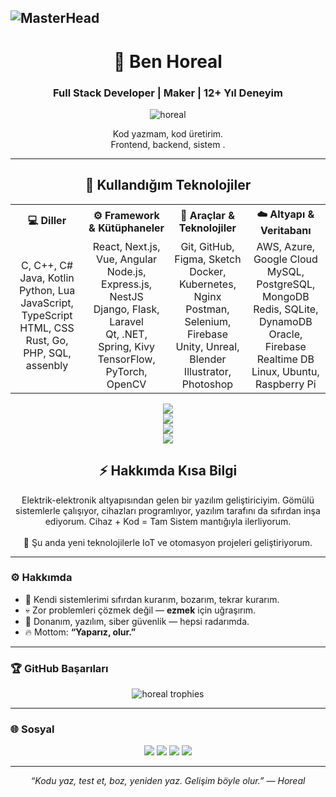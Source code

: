 ![MasterHead](https://miro.medium.com/v2/resize:fit:1400/0*ikFzeciGomktK0d-)
--------------------------------------------------------------------------------------
<h1 align="center">👋 Ben Horeal</h1>
<h3 align="center">Full Stack Developer | Maker | 12+ Yıl Deneyim</h3>

<p align="center">
  <img src="https://komarev.com/ghpvc/?username=horeal&label=Profile%20views&color=0e75b6&style=flat" alt="horeal" />
</p>

<p align="center">
  Kod yazmam, kod üretirim.<br/>
  Frontend, backend, sistem .<br/>
</p>

---

<h2 align="center">🧠 Kullandığım Teknolojiler</h2>

<table align="center">
  <tr>
    <th>💻 Diller</th>
    <th>⚙️ Framework & Kütüphaneler</th>
    <th>🧩 Araçlar & Teknolojiler</th>
    <th>☁️ Altyapı & Veritabanı</th>
  </tr>
  <tr>
    <td align="center">
      C, C++, C#<br>
      Java, Kotlin<br>
      Python, Lua<br>
      JavaScript, TypeScript<br>
      HTML, CSS<br>
      Rust, Go, PHP, SQL, assenbly
    </td>
    <td align="center">
      React, Next.js, Vue, Angular<br>
      Node.js, Express.js, NestJS<br>
      Django, Flask, Laravel<br>
      Qt, .NET, Spring, Kivy<br>
      TensorFlow, PyTorch, OpenCV
    </td>
    <td align="center">
      Git, GitHub, Figma, Sketch<br>
      Docker, Kubernetes, Nginx<br>
      Postman, Selenium, Firebase<br>
      Unity, Unreal, Blender<br>
      Illustrator, Photoshop
    </td>
    <td align="center">
      AWS, Azure, Google Cloud<br>
      MySQL, PostgreSQL, MongoDB<br>
      Redis, SQLite, DynamoDB<br>
      Oracle, Firebase Realtime DB<br>
      Linux, Ubuntu, Raspberry Pi
    </td>
  </tr>
</table>

<p align="center">
  <img src="https://skillicons.dev/icons?i=c,cpp,cs,java,kotlin,python,lua,js,ts,html,css,rust,go,php,sql" /><br>
  <img src="https://skillicons.dev/icons?i=react,nextjs,vue,angular,nodejs,express,nestjs,django,flask,laravel,qt,dotnet,spring,kivy,tensorflow,pytorch,opencv" /><br>
  <img src="https://skillicons.dev/icons?i=git,github,figma,sketch,docker,kubernetes,nginx,postman,selenium,firebase,unity,unreal,blender,ai,ps" /><br>
  <img src="https://skillicons.dev/icons?i=aws,azure,gcp,mysql,postgres,mongodb,redis,sqlite,dynamodb,oracle,linux,ubuntu,raspberrypi" />
</p>

<h2 align="center">⚡ Hakkımda Kısa Bilgi</h2>
<p align="center">
  Elektrik-elektronik altyapısından gelen bir yazılım geliştiriciyim.  
  Gömülü sistemlerle çalışıyor, cihazları programlıyor, yazılım tarafını da sıfırdan inşa ediyorum.  
  Cihaz + Kod = Tam Sistem mantığıyla ilerliyorum.  
  <br><br>
  🚀 Şu anda yeni teknolojilerle IoT ve otomasyon projeleri geliştiriyorum.
</p>

---

### ⚙️ Hakkımda
- 🧠 Kendi sistemlerimi sıfırdan kurarım, bozarım, tekrar kurarım.  
- 💀 Zor problemleri çözmek değil — **ezmek** için uğraşırım.  
- 🔧 Donanım, yazılım, siber güvenlik — hepsi radarımda.  
- 🔥 Mottom: **“Yaparız, olur.”**

---

### 🏆 GitHub Başarıları
<p align="center">
  <img src="https://github-profile-trophy.vercel.app/?username=horeal&theme=darkhub&margin-w=10&margin-h=10" alt="horeal trophies"/>
</p>

---

### 🌐 Sosyal
<p align="center">
  <a href="https://github.com/horeal" target="_blank"><img src="https://img.shields.io/badge/GitHub-171515?style=for-the-badge&logo=github&logoColor=white" /></a>
  <a href="https://www.instagram.com/gokdeniz_2_2/" target="_blank"><img src="https://img.shields.io/badge/Instagram-E4405F?style=for-the-badge&logo=instagram&logoColor=white" /></a>
  <a href="https://www.linkedin.com/in/g%C3%B6kdeniz-g%C3%B6khan/" target="_blank"><img src="https://img.shields.io/badge/LinkedIn-0077B5?style=for-the-badge&logo=linkedin&logoColor=white" /></a>
  <a href="https://synapseflow.com.tr/" target="_blank"><img src="https://img.shields.io/badge/Website-0A66C2?style=for-the-badge&logo=google-chrome&logoColor=white" /></a>
</p>

---

<p align="center"><i>“Kodu yaz, test et, boz, yeniden yaz. Gelişim böyle olur.” — Horeal</i></p>
